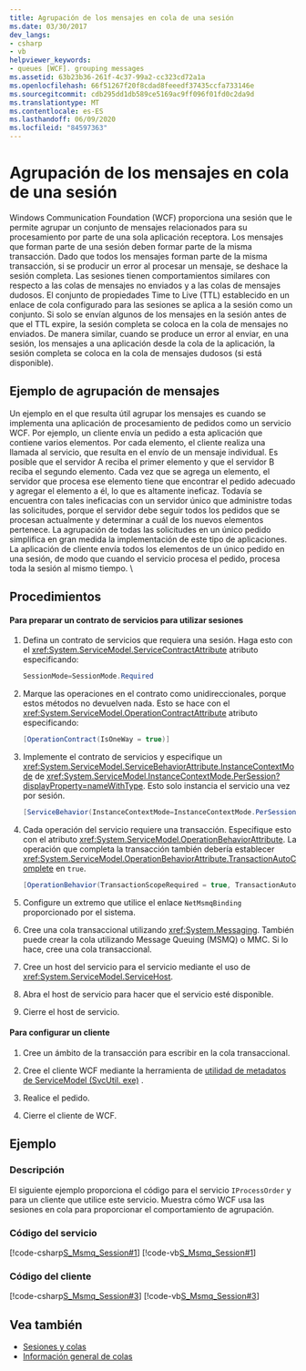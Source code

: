 ```yaml
---
title: Agrupación de los mensajes en cola de una sesión
ms.date: 03/30/2017
dev_langs:
- csharp
- vb
helpviewer_keywords:
- queues [WCF]. grouping messages
ms.assetid: 63b23b36-261f-4c37-99a2-cc323cd72a1a
ms.openlocfilehash: 66f51267f20f8cdad8feeedf37435ccfa733146e
ms.sourcegitcommit: cdb295dd1db589ce5169ac9ff096f01fd0c2da9d
ms.translationtype: MT
ms.contentlocale: es-ES
ms.lasthandoff: 06/09/2020
ms.locfileid: "84597363"
---
```

# <a name="grouping-queued-messages-in-a-session"></a>Agrupación de los mensajes en cola de una sesión
Windows Communication Foundation (WCF) proporciona una sesión que le permite agrupar un conjunto de mensajes relacionados para su procesamiento por parte de una sola aplicación receptora. Los mensajes que forman parte de una sesión deben formar parte de la misma transacción. Dado que todos los mensajes forman parte de la misma transacción, si se producir un error al procesar un mensaje, se deshace la sesión completa. Las sesiones tienen comportamientos similares con respecto a las colas de mensajes no enviados y a las colas de mensajes dudosos. El conjunto de propiedades Time to Live (TTL) establecido en un enlace de cola configurado para las sesiones se aplica a la sesión como un conjunto. Si solo se envían algunos de los mensajes en la sesión antes de que el TTL expire, la sesión completa se coloca en la cola de mensajes no enviados. De manera similar, cuando se produce un error al enviar, en una sesión, los mensajes a una aplicación desde la cola de la aplicación, la sesión completa se coloca en la cola de mensajes dudosos (si está disponible).  
  
## <a name="message-grouping-example"></a>Ejemplo de agrupación de mensajes  
 Un ejemplo en el que resulta útil agrupar los mensajes es cuando se implementa una aplicación de procesamiento de pedidos como un servicio WCF. Por ejemplo, un cliente envía un pedido a esta aplicación que contiene varios elementos. Por cada elemento, el cliente realiza una llamada al servicio, que resulta en el envío de un mensaje individual. Es posible que el servidor A reciba el primer elemento y que el servidor B reciba el segundo elemento. Cada vez que se agrega un elemento, el servidor que procesa ese elemento tiene que encontrar el pedido adecuado y agregar el elemento a él, lo que es altamente ineficaz. Todavía se encuentra con tales ineficacias con un servidor único que administre todas las solicitudes, porque el servidor debe seguir todos los pedidos que se procesan actualmente y determinar a cuál de los nuevos elementos pertenece. La agrupación de todas las solicitudes en un único pedido simplifica en gran medida la implementación de este tipo de aplicaciones. La aplicación de cliente envía todos los elementos de un único pedido en una sesión, de modo que cuando el servicio procesa el pedido, procesa toda la sesión al mismo tiempo. \  
  
## <a name="procedures"></a>Procedimientos  
  
#### <a name="to-set-up-a-service-contract-to-use-sessions"></a>Para preparar un contrato de servicios para utilizar sesiones  
  
1. Defina un contrato de servicios que requiera una sesión. Haga esto con el <xref:System.ServiceModel.ServiceContractAttribute> atributo especificando:  
  
    ```csharp
    SessionMode=SessionMode.Required  
    ```  
  
2. Marque las operaciones en el contrato como unidireccionales, porque estos métodos no devuelven nada. Esto se hace con el <xref:System.ServiceModel.OperationContractAttribute> atributo especificando:  
  
    ```csharp  
    [OperationContract(IsOneWay = true)]  
    ```  
  
3. Implemente el contrato de servicios y especifique un <xref:System.ServiceModel.ServiceBehaviorAttribute.InstanceContextMode> de <xref:System.ServiceModel.InstanceContextMode.PerSession?displayProperty=nameWithType>. Esto solo instancia el servicio una vez por sesión.  
  
    ```csharp  
    [ServiceBehavior(InstanceContextMode=InstanceContextMode.PerSession)]  
    ```  
  
4. Cada operación del servicio requiere una transacción. Especifique esto con el atributo <xref:System.ServiceModel.OperationBehaviorAttribute>. La operación que completa la transacción también debería establecer <xref:System.ServiceModel.OperationBehaviorAttribute.TransactionAutoComplete> en `true`.  
  
    ```csharp  
    [OperationBehavior(TransactionScopeRequired = true, TransactionAutoComplete = true)]
    ```  
  
5. Configure un extremo que utilice el enlace `NetMsmqBinding` proporcionado por el sistema.  
  
6. Cree una cola transaccional utilizando <xref:System.Messaging>. También puede crear la cola utilizando Message Queuing (MSMQ) o MMC. Si lo hace, cree una cola transaccional.  
  
7. Cree un host del servicio para el servicio mediante el uso de <xref:System.ServiceModel.ServiceHost>.  
  
8. Abra el host de servicio para hacer que el servicio esté disponible.  
  
9. Cierre el host de servicio.  
  
#### <a name="to-set-up-a-client"></a>Para configurar un cliente  
  
1. Cree un ámbito de la transacción para escribir en la cola transaccional.  
  
2. Cree el cliente WCF mediante la herramienta de [utilidad de metadatos de ServiceModel (SvcUtil. exe)](../servicemodel-metadata-utility-tool-svcutil-exe.md) .  
  
3. Realice el pedido.  
  
4. Cierre el cliente de WCF.  
  
## <a name="example"></a>Ejemplo  
  
### <a name="description"></a>Descripción  
 El siguiente ejemplo proporciona el código para el servicio `IProcessOrder` y para un cliente que utilice este servicio. Muestra cómo WCF usa las sesiones en cola para proporcionar el comportamiento de agrupación.  
  
### <a name="code-for-the-service"></a>Código del servicio  
 [!code-csharp[S_Msmq_Session#1](../../../../samples/snippets/csharp/VS_Snippets_CFX/s_msmq_session/cs/service.cs#1)]
 [!code-vb[S_Msmq_Session#1](../../../../samples/snippets/visualbasic/VS_Snippets_CFX/s_msmq_session/vb/service.vb#1)]  

### <a name="code-for-the-client"></a>Código del cliente  
 [!code-csharp[S_Msmq_Session#3](../../../../samples/snippets/csharp/VS_Snippets_CFX/s_msmq_session/cs/client.cs#3)]
 [!code-vb[S_Msmq_Session#3](../../../../samples/snippets/visualbasic/VS_Snippets_CFX/s_msmq_session/vb/client.vb#3)]  

## <a name="see-also"></a>Vea también

- [Sesiones y colas](../samples/sessions-and-queues.md)
- [Información general de colas](queues-overview.md)
